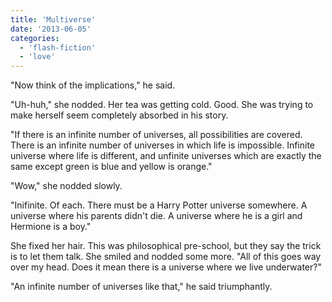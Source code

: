 ```yaml
---
title: 'Multiverse'
date: '2013-06-05'
categories:
  - 'flash-fiction'
  - 'love'
---
```


"Now think of the implications," he said.

"Uh-huh," she nodded. Her tea was getting cold. Good. She was trying to make
herself seem completely absorbed in his story.

<!-- truncate -->


"If there is an infinite number of universes, all possibilities are covered.
There is an infinite number of universes in which life is impossible. Infinite
universe where life is different, and unfinite universes which are exactly the
same except green is blue and yellow is orange."

"Wow," she nodded slowly.

"Inifinite. Of each. There must be a Harry Potter universe somewhere. A universe
where his parents didn't die. A universe where he is a girl and Hermione is a
boy."

She fixed her hair. This was philosophical pre-school, but they say the trick is
to let them talk. She smiled and nodded some more. "All of this goes way over my
head. Does it mean there is a universe where we live underwater?"

"An infinite number of universes like that," he said triumphantly.
